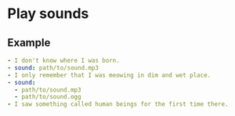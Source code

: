 Play sounds
================================================================================

Example
--------------------------------------------------------------------------------

```yaml
- I don't know where I was born.
- sound: path/to/sound.mp3
- I only remember that I was meowing in dim and wet place.
- sound:
  - path/to/sound.mp3
  - path/to/sound.ogg
- I saw something called human beings for the first time there.
```
